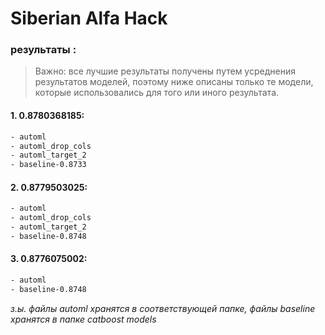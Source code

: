 # Siberian Alfa Hack
### результаты :
> Важно: все лучшие результаты получены путем усреднения 
результатов моделей, поэтому ниже описаны только те модели, 
которые использовались для того или иного результата.
#### 1. 0.8780368185:
```sh
- automl
- automl_drop_cols
- automl_target_2
- baseline-0.8733
```
#### 2. 0.8779503025:
```sh
- automl
- automl_drop_cols
- automl_target_2
- baseline-0.8748
```
#### 3. 0.8776075002:
```sh
- automl
- baseline-0.8748
```
*з.ы. файлы automl хранятся в соответствующей папке, файлы baseline хранятся в папке catboost models*